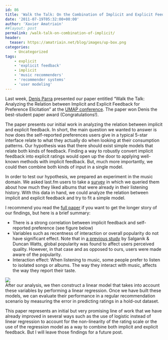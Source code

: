 ```yaml
---
id: 86
title: 'Walk the Talk: On the Combination of Implicit and Explicit Feedback'
date: '2011-07-19T05:32:00+00:00'
author: 'Xavier Amatriain'
##layout: post
permalink: /walk-talk-on-combination-of-implicit/
header:
  teaser: https://amatriain.net/blog/images/up-box.png
categories:
    - Uncategorized
tags:
    - explicit
    - 'explicit feedback'
    - implicit
    - 'music recommenders'
    - 'recommender systems'
    - 'user modeling'
---
```


Last week, [Denis Parra](http://www.sis.pitt.edu/%7Edparra/) presented our paper entitled “Walk the Talk: Analyzing the Relation between Implicit and Explicit Feedback for Preference Elicitation” at the [UMAP conference](http://www.umap2011.org/). The paper won Denis the best-student paper award (Congratulations!).

The paper presents our initial work in analyzing the relation between implicit and explicit feedback. In short, the main question we wanted to answer is how does the self-reported preferences users give in a typical 5-star interface relate to what they actually do when looking at their consumption patterns. Our hypothesis was that there should exist simple models that relate both kinds of feedback. Finding a way to robustly convert implicit feedback into explicit ratings would open up the door to applying well-known methods with implicit feedback. But, much more importantly, we could then combine both kinds of input in a single model.

In order to test our hypothesis, we prepared an experiment in the music domain. We asked last.fm users to take a [survey](http://localhost:8080/wordpress/2010/08/study-on-online-music-taste-call-for.html) in which we queried them about how much they liked albums that were already in their listening history. With this data in hand, we could analyze the relation between implicit and explicit feedback and try to fit a simple model.

I recommend you read the [full paper](http://bit.ly/r1mvkK) if you want to get the longer story of our findings, but here is a brief summary:

- There is a strong correlation between implicit feedback and self-reported preference (see figure below)
- Variables such as recentness of interaction or overall popularity do not have significant effect. Note that in [a previous study](http://www.princeton.edu/%7Emjs3/salganik_watts08.pdf) by Salganik &amp; Duncan Watts, global popularity was found to affect users perceived quality. However, in that case and as opposed to ours, users were made aware of the popularity.
- Interaction effect: When listening to music, some people prefer to listen to isolated songs or albums. The way they interact with music, affects the way they report their taste.

[![](http://localhost:8080/wordpress/wp-content/uploads/2011/07/up-box.png)](http://1.bp.blogspot.com/-gtrwSvrIpEI/TifEaf_CfYI/AAAAAAAAANI/IzeMVpRZbaQ/s1600/up-box.png)  
After our analysis, we then construct a linear model that takes into account these variables by performing a linear regression. Once we have built these models, we can evaluate their performance in a regular recommendation scenario by measuring the error in predicting ratings in a hold-out dataset.

This paper represents an initial but very promising line of work that we have already improved in several ways such as the use of logistic instead of linear regression to account for the non-linearity of the rating scale or the use of the regression model as a way to combine both implicit and explicit feedback. But I will leave those findings for a future post.
